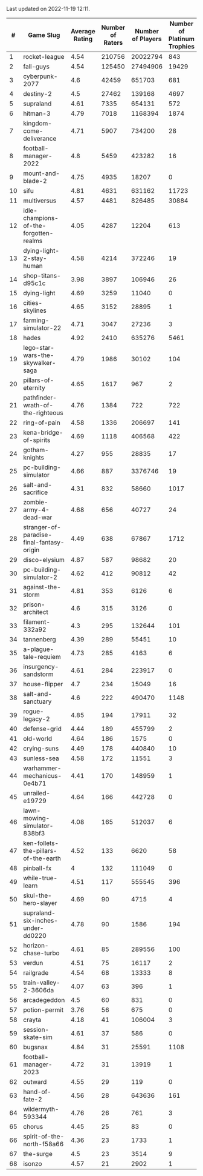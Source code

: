 Last updated on 2022-11-19 12:11.


|#|Game Slug|Average Rating|Number of Raters|Number of Players|Number of Platinum Trophies|Max Rarity (%)|
|---|---|---|---|---|---|---|
|1|rocket-league|4.54|210756|20022794|843|75|
|2|fall-guys|4.54|125450|27494906|19429|4|
|3|cyberpunk-2077|4.6|42459|651703|681|62|
|4|destiny-2|4.5|27462|139168|4697|95|
|5|supraland|4.61|7335|654131|572|99|
|6|hitman-3|4.79|7018|1168394|1874|48|
|7|kingdom-come-deliverance|4.71|5907|734200|28|30|
|8|football-manager-2022|4.8|5459|423282|16|49|
|9|mount-and-blade-2|4.75|4935|18207|0|3|
|10|sifu|4.81|4631|631162|11723|96|
|11|multiversus|4.57|4481|826485|30884|79|
|12|idle-champions-of-the-forgotten-realms|4.05|4287|12204|613|8|
|13|dying-light-2-stay-human|4.58|4214|372246|19|0.4|
|14|shop-titans-d95c1c|3.98|3897|106946|26|98|
|15|dying-light|4.69|3259|11040|0|97|
|16|cities-skylines|4.65|3152|28895|1|77|
|17|farming-simulator-22|4.71|3047|27236|3|80|
|18|hades|4.92|2410|635276|5461|89|
|19|lego-star-wars-the-skywalker-saga|4.79|1986|30102|104|98|
|20|pillars-of-eternity|4.65|1617|967|2|79|
|21|pathfinder-wrath-of-the-righteous|4.76|1384|722|722|33|
|22|ring-of-pain|4.58|1336|206697|141|96|
|23|kena-bridge-of-spirits|4.69|1118|406568|422|94|
|24|gotham-knights|4.27|955|28835|17|34|
|25|pc-building-simulator|4.66|887|3376746|19|48|
|26|salt-and-sacrifice|4.31|832|58660|1017|91|
|27|zombie-army-4-dead-war|4.68|656|40727|24|66|
|28|stranger-of-paradise-final-fantasy-origin|4.49|638|67867|1712|98|
|29|disco-elysium|4.87|587|98682|20|28|
|30|pc-building-simulator-2|4.62|412|90812|42|75|
|31|against-the-storm|4.81|353|6126|6|23|
|32|prison-architect|4.6|315|3126|0|44|
|33|filament-332a92|4.3|295|132644|101|93|
|34|tannenberg|4.39|289|55451|10|85|
|35|a-plague-tale-requiem|4.73|285|4163|6|92|
|36|insurgency-sandstorm|4.61|284|223917|0|6|
|37|house-flipper|4.7|234|15049|16|93|
|38|salt-and-sanctuary|4.6|222|490470|1148|83|
|39|rogue-legacy-2|4.85|194|17911|32|0.7|
|40|defense-grid|4.44|189|455799|2|80|
|41|old-world|4.64|186|1575|0|86|
|42|crying-suns|4.49|178|440840|10|65|
|43|sunless-sea|4.58|172|11551|3|37|
|44|warhammer-mechanicus-0e4b71|4.41|170|148959|1|24|
|45|unrailed-e19729|4.64|166|442728|0|2|
|46|lawn-mowing-simulator-838bf3|4.08|165|512037|6|88|
|47|ken-follets-the-pillars-of-the-earth|4.52|133|6620|58|50|
|48|pinball-fx|4|132|111049|0|86|
|49|while-true-learn|4.51|117|555545|396|93|
|50|skul-the-hero-slayer|4.69|90|4715|4|96|
|51|supraland-six-inches-under-dd0220|4.78|90|1586|194|99|
|52|horizon-chase-turbo|4.61|85|289556|100|83|
|53|verdun|4.51|75|16117|2|72|
|54|railgrade|4.54|68|13333|8|98|
|55|train-valley-2-3606da|4.07|63|396|1|88|
|56|arcadegeddon|4.5|60|831|0|94|
|57|potion-permit|3.76|56|675|0|98|
|58|crayta|4.18|41|106004|3|23|
|59|session-skate-sim|4.61|37|586|0|27|
|60|bugsnax|4.84|31|25591|1108|97|
|61|football-manager-2023|4.72|31|13919|1|79|
|62|outward|4.55|29|119|0|81|
|63|hand-of-fate-2|4.56|28|643636|161|72|
|64|wildermyth-593344|4.76|26|761|3|90|
|65|chorus|4.45|25|83|0|84|
|66|spirit-of-the-north-f58a66|4.36|23|1733|1|54|
|67|the-surge|4.5|23|3514|9|94|
|68|isonzo|4.57|21|2902|1|62|

